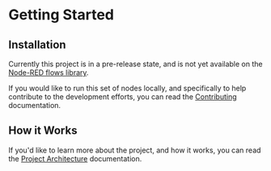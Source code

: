 # Getting Started

## Installation

Currently this project is in a pre-release state, and is not yet available on the [Node-RED flows library](https://flows.nodered.org/).

If you would like to run this set of nodes locally, and specifically to help contribute to the development efforts, you can read the [Contributing](../contributing/index.md) documentation.

## How it Works

If you'd like to learn more about the project, and how it works, you can read the [Project Architecture](../contributing/architecture.md) documentation.